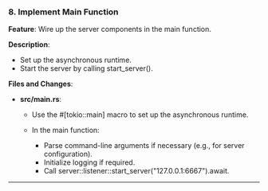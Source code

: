 ### **8. Implement Main Function**

**Feature**: Wire up the server components in the main function.

**Description**:

- Set up the asynchronous runtime.
- Start the server by calling start_server().

**Files and Changes**:

- **src/main.rs**:

  - Use the #[tokio::main] macro to set up the asynchronous runtime.
  - In the main function:

    - Parse command-line arguments if necessary (e.g., for server configuration).
    - Initialize logging if required.
    - Call server::listener::start_server("127.0.0.1:6667").await.

---